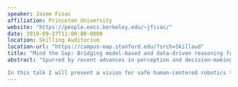 ```yaml
---
speaker: Jaime Fisac
affiliation: Princeton University
website: "https://people.eecs.berkeley.edu/~jfisac/"
date: 2019-09-27T11:00:00-0000
location: Skilling Auditorium
location-url: "https://campus-map.stanford.edu/?srch=Skillaud"
title: "Mind the Gap: Bridging model-based and data-driven reasoning for safe human-centered robotics"
abstract: "Spurred by recent advances in perception and decision-making, robotic technologies are undergoing a historic expansion from factory floors to the public space. From autonomous driving and drone delivery to robotic devices in the home and workplace, robots are bound to play an increasingly central role in our everyday lives. However, the safe deployment of these systems in complex, human-populated spaces introduces new fundamental challenges. Whether safety-critical failures (e.g. collisions) can be avoided will depend not only on the decisions of the autonomous system, but also on the actions of human beings around it. Given the complexity of human behavior, how can robots reason through these interactions reliably enough to ensure safe operation in our homes and cities?

In this talk I will present a vision for safe human-centered robotics that brings together control-theoretic safety analysis and Bayesian machine learning, enabling robots to actively monitor the “reality gap” between their models and the world while leveraging existing structure to ensure safety in spite of this gap. In particular, I will focus on how robots can reason game-theoretically about the mutual influence between their decisions and those of humans over time, strategically steering interaction towards safe outcomes despite the inevitably limited accuracy of human behavioral models. I will show some experimental results on quadrotor navigation around human pedestrians and simulation studies on autonomous driving. I will end with a broader look at the pressing need for assurances in human-centered intelligent systems beyond robotics, and how control-theoretic safety analysis can be incorporated into modern artificial intelligence, enabling strong synergies between learning and safety."
---
```

